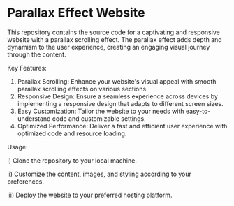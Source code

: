 # Parallax Effect Website

This repository contains the source code for a captivating and responsive website with a parallax scrolling effect. The parallax effect adds depth and dynamism to the user experience, creating an engaging visual journey through the content.

Key Features:

1) Parallax Scrolling: Enhance your website's visual appeal with smooth parallax scrolling effects on various sections. 
2) Responsive Design: Ensure a seamless experience across devices by implementing a responsive design that adapts to different screen sizes. 
3) Easy Customization: Tailor the website to your needs with easy-to-understand code and customizable settings. 
4) Optimized Performance: Deliver a fast and efficient user experience with optimized code and resource loading. 

Usage:

i) Clone the repository to your local machine. 

ii) Customize the content, images, and styling according to your preferences.

iii) Deploy the website to your preferred hosting platform. 
